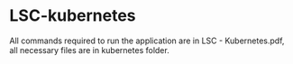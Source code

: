 # LSC-kubernetes

All commands required to run the application are in LSC - Kubernetes.pdf, all necessary files are in kubernetes folder.
